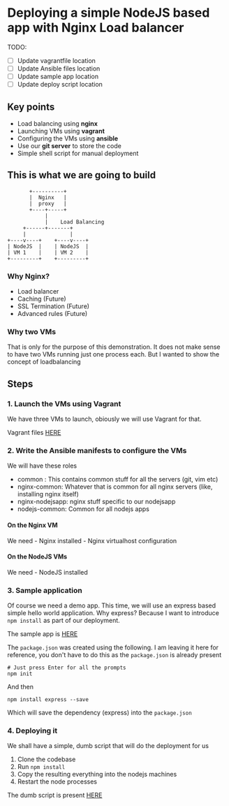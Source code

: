 # Deploying a simple NodeJS based app with Nginx Load balancer

TODO:

- [ ] Update vagrantfile location
- [ ] Update Ansible files location
- [ ] Update sample app location
- [ ] Update deploy script location

## Key points

- Load balancing using **nginx**
- Launching VMs using **vagrant**
- Configuring the VMs using **ansible**
- Use our **git server** to store the code
- Simple shell script for manual deployment


## This is what we are going to build

```
       +----------+
       |  Nginx   |
       |  proxy   |
       +----+-----+
            |
            |    Load Balancing
     +------+-------+
     |              |
+----v----+    +----v----+
| NodeJS  |    | NodeJS  |
| VM 1    |    | VM 2    |
+---------+    +---------+
```


### Why Nginx?

- Load balancer
- Caching (Future)
- SSL Termination (Future)
- Advanced rules (Future)

### Why two VMs

That is only for the purpose of this demonstration. It does not make sense to
have two VMs running just one process each. But I wanted to show the concept
of loadbalancing

## Steps

### 1. Launch the VMs using Vagrant

We have three VMs to launch, obiously we will use Vagrant for that.

Vagrant files [HERE]()



### 2. Write the Ansible manifests to configure the VMs

We will have these roles

- common : This contains common stuff for all the servers (git, vim etc)
- nginx-common: Whatever that is common for all nginx servers (like, installing nginx itself)
- nginx-nodejsapp: nginx stuff specific to our nodejsapp
- nodejs-common: Common for all nodejs apps

#### On the Nginx VM

We need
    - Nginx installed
    - Nginx virtualhost configuration

#### On the NodeJS VMs

We need
    - NodeJS installed




### 3. Sample application

Of course we need a demo app. This time, we will use an express based simple 
hello world application. Why express? Because I want to introduce `npm install`
as part of our deployment.

The sample app is [HERE]()

The `package.json` was created using the following. I am leaving it here
for reference, you don't have to do this as the `package.json` is already
present
```
# Just press Enter for all the prompts
npm init
```

And then
```
npm install express --save
```
Which will save the dependency (express) into the `package.json`

### 4. Deploying it

We shall have a simple, dumb script that will do the deployment for us

1. Clone the codebase
2. Run `npm install`
3. Copy the resulting everything into the nodejs machines
4. Restart the node processes

The dumb script is present [HERE]()